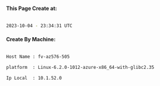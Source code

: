 
   
#### This Page Create at:

```bash

2023-10-04 - 23:34:31 UTC

```

#### Create By Machine:

```bash

Host Name : fv-az576-505

platform  : Linux-6.2.0-1012-azure-x86_64-with-glibc2.35

Ip Local  : 10.1.52.0

```

